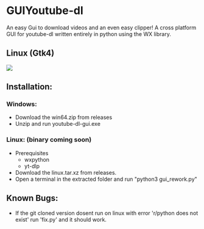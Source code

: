 # GUIYoutube-dl
An easy Gui to download videos and an even easy clipper!
A cross platform GUI for youtube-dl written entirely in python using the WX library.


## Linux (Gtk4)
<img src='https://github.com/Shalmon123/GUIYoutube-dl/blob/main/new_ui_linux.png?raw=true'>

## Installation:
### Windows:
- Download the win64.zip from releases
- Unzip and run youtube-dl-gui.exe

### Linux: (binary coming soon)
- Prerequisites
  - wxpython
  - yt-dlp
- Download the linux.tar.xz from releases.
- Open a terminal in the extracted folder and run "python3 gui_rework.py"

## Known Bugs:
- If the git cloned version dosent run on linux with error 'r/python does not exist' run 'fix.py' and it should work.
